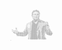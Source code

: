 <pre style="font-size: 1px; line-height: 1px;">                                                                                                             
                                                                                                                      
                                                                                                                      
                                                                                                                      
                                                                  ..::.                                               
                                                            .:=***+###**+-.                                           
                                                           :#%%%%@@@@@@@@@*:.                                         
                                                          -%@@@%#++***#%@@@#-                                         
                                                         =%@%+=:::-:::-==+%@%-                                        
                                                        :%%#=::..::::--=+++#%=.                                       
                                                        =%@*--::--------=++=%#:                                       
                                                        -@#===++*#%#=+*###*+#%-                                       
                                                        :@#==+***##*:=###%%#**.                                       
                                                       .#**=-::-=-::--****#++=                                        
                                                        +%++==---==*##%+=++=+#                                        
                                                        :++++++=+=-=+*****##+.                                        
                                                         :=+++==++*#%%%***##=                                         
                                                          .***++***#%%%#**##.                                         
                                                           =#***=-=+*****###                                          
                                                            *%%%#****#*##%%#%=                                        
                                                           .*+#@@@@@@@@@@#*@@%+-:                                     
                                                          =@@++#%@@@@@@#**@@%%%*##+=:.                                
                                                         +%@@**%@@@@@%**#@@%###%%@%%%#*+-:.                           
                                                     .:=#@@@@#*#@@@@%***@@@######**%%%%%##*---:::..                   
                                                  .-++++*@@@@@*=++=:::-%@@#*######%%%%#####+==++=+=.                  
                                              .:-===-=+***@@@@@@+:....#@@@=++**+****==++++*+++++*#%=                  
                                           .-===---==++*=*@@@@@@@@*.-#@@@#++++=++====++++++++*+***=#:                 
                                          .==-=--=====++=%@@@@@@@@@@@@@@@+=+++++====++*++++***+*****+                 
                                         .-+==------=++=+@@@@@@@@@@@@@@@%=++=++=====++**+++*#+*#%%@%+                 
                                         =-+=-------=+==*@@@@@@@@@@@@@@@+=+=+*====+++******#%*#######*                
                                        :+-+=-------====#@@@@@@@@@@@@@@%===+#++=+++++**#####%##*+*###%+               
                                         ++*=-------+===%@@@@@@@@@@@@@@*==+#+++++++**#########+*#***++#               
              ..                        :==*==-----=+==+@@@@@@@%@@@@@@@==+##++++++***#######%%#*****+=-.              
             -+*:                       ==*#+=-----=+==+@@@@@@@@@@@@@@%=+##*+*++++**###%##%%%%#****#%#+.              
             :##=                      -+*#%++++===+*==*@@@@@@@@@@@@@@*+###*****+**#######%@%%#**+*+*+*+:             
    .         +#+                     -===*%*+*++==*#++%@@@@@@@@@@@@@@+###*********#######%@@%%#*****#*+==            
    #*-.     .:==-                   +++++#%#**++==****%@@@@@@@@@@@@@%*##**********#######%@@@%#+++*##%%#+.           
    .=**+---===--+:                :==++++#@@***+==****@@@@@@@@@@@@@@%##*+*##******######%%@@@@@#*#%%**#@%=           
   ++-.=+=+++++==+=               .=++*#%@@@@***+=+***#@@@@@@@@@@@@@@*#*++*###*****######%%@@@@#**##%%@%%##-:         
    :++**-+++++++*++*:....       -*##%#*+*%@@%**+==+*+#@@@@@@@@@@@@@@******###****#######%%@==@@%%#*++#%@@%#*=:       
       #%#=======+=*@#+=--===+=++++*##*##%@@@@**+===++%@@@@@@@@@@@@@@#*****####***#######%%% :@@@%#%@@%@%%%%%%=.      
       :#@@%=+=====#@%####%###*##**#%####%@@@@#*+===++%@@@@@@@@@@@@@@#*##**####****######%%*=+%#%%@@@@@@@@@%@@++      
         .=*%@%#%%@@@##%%##%##%###%##%@%%%@@@@%*++==*#%@@@@@@@%@@@@@@%**++*####****#####%%%=.-=@@@%%@@@@@@@@@@##      
             .:#@@@@%%%%%###%##%%##%##%@@@@@@+:*++=+**@@@@@@@@@@@@@@@@**+*#####****###%#%%%:   +@@@@@@@@@@@@@@@=      
               =%@@@%%%%%%%%%%%%%%%%%#%%%@@@:  *++++**@@@@@@@@@@@@@@@@****#####****###@@%%#-     .=#@@@@@@@@@%-       
                *%%@@@@@@@@@@@%@@@%%%%@@@@#.   +**+***@@@@@@@@@@@@@@@@#**######*****##%@%#+=         :=***@@+         
                -=*********##%@@@@@@@%#+-      +*+****@@@@@@@@@@@@@@@@%**######*****###%@*++.                         
                                               +*++***@@@@@@@@@@@@@@@@@*########***####%@@*+-                         
                                               *+*+**#@@@@@@@@@@@@@@@@@#########***#####%@%+*                         
                                              .#+++**%@@@@@@@@@@@@@@@@@%*#######***###%#@@@%#=                        
                                              .#+++*#@@@@@@@@@@@@@@@@@@@##**####***###%@@@@@%#:                       
                                              -#++***@@@@@@@@@@@@@@@@@@@%**#####+*%@@%@@@@@@%%#.                      

\>
